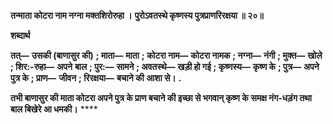 **तन्माता कोटरा नाम नग्ना मक्तशिरोरुहा ।** **पुरोऽवतस्थे कृष्णस्य पुत्रप्राणरिरक्षया ॥ २०॥** 

**शब्दार्थ** 

**तत्—** **उसकी (बाणासुर की)** **; माता—** **माता** **; कोटरा नाम—** **कोटरा नामक** **; नग्ना—** **नंगी** **; मुक्त—** **खोले** **; शिर:-रुहा—** **अपने** **बाल** **; पुर:—** **सामने** **; अवतस्थे—** **खड़ी हो गई** **; कृष्णस्य—** **कृष्ण के** **; पुत्र—** **अपने पुत्र के** **; प्राण—** **जीवन** **; रिरक्षया—** **बचाने की** **आशा से।** **.** 

**तभी बाणासुर की माता कोटरा अपने पुत्र के प्राण बचाने की इच्छा से भगवान् कृष्ण के** **समक्ष नंग-धड़ंग तथा बाल बिखेरे आ धमकी।** **** 